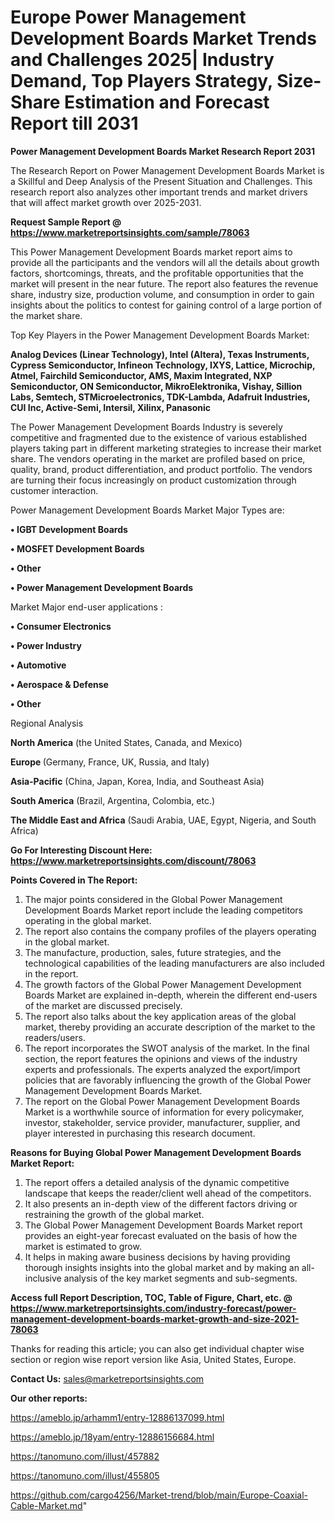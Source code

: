  # Europe Power Management Development Boards Market Trends and Challenges 2025| Industry Demand, Top Players Strategy, Size-Share Estimation and Forecast Report till 2031

<strong>Power Management Development Boards Market Research Report 2031</strong>

The Research Report on Power Management Development Boards Market is a Skillful and Deep Analysis of the Present Situation and Challenges. This research report also analyzes other important trends and market drivers that will affect market growth over 2025-2031.

<strong>Request Sample Report @ <a href=https://www.marketreportsinsights.com/sample/78063>https://www.marketreportsinsights.com/sample/78063</a></strong>

This Power Management Development Boards market report aims to provide all the participants and the vendors will all the details about growth factors, shortcomings, threats, and the profitable opportunities that the market will present in the near future. The report also features the revenue share, industry size, production volume, and consumption in order to gain insights about the politics to contest for gaining control of a large portion of the market share.

Top Key Players in the Power Management Development Boards Market:

<strong>Analog Devices (Linear Technology), Intel (Altera), Texas Instruments, Cypress Semiconductor, Infineon Technology, IXYS, Lattice, Microchip, Atmel, Fairchild Semiconductor, AMS, Maxim Integrated, NXP Semiconductor, ON Semiconductor, MikroElektronika, Vishay, Sillion Labs, Semtech, STMicroelectronics, TDK-Lambda, Adafruit Industries, CUI Inc, Active-Semi, Intersil, Xilinx, Panasonic</strong>

The Power Management Development Boards Industry is severely competitive and fragmented due to the existence of various established players taking part in different marketing strategies to increase their market share. The vendors operating in the market are profiled based on price, quality, brand, product differentiation, and product portfolio. The vendors are turning their focus increasingly on product customization through customer interaction.

Power Management Development Boards Market Major Types are:

<strong>• IGBT Development Boards

• MOSFET Development Boards

• Other

• Power Management Development Boards</strong>

Market Major end-user applications :

<strong>• Consumer Electronics

• Power Industry

• Automotive

• Aerospace & Defense

• Other</strong>

Regional Analysis

</u><strong><b>North America</b></strong> (the United States, Canada, and Mexico)

<strong><b>Europe </b></strong>(Germany, France, UK, Russia, and Italy)

<strong><b>Asia-Pacific</b></strong> (China, Japan, Korea, India, and Southeast Asia)

<strong><b>South America</b></strong> (Brazil, Argentina, Colombia, etc.)

<strong><b>The Middle East and Africa</b></strong> (Saudi Arabia, UAE, Egypt, Nigeria, and South Africa)

<strong>Go For Interesting Discount Here: <a href=https://www.marketreportsinsights.com/discount/78063>https://www.marketreportsinsights.com/discount/78063</a></strong>

<strong>Points Covered in The Report:</strong>
<ol>
  <li>The major points considered in the Global Power Management Development Boards Market report include the leading competitors operating in the global market.</li>
  <li>The report also contains the company profiles of the players operating in the global market.</li>
  <li>The manufacture, production, sales, future strategies, and the technological capabilities of the leading manufacturers are also included in the report.</li>
  <li>The growth factors of the Global Power Management Development Boards Market are explained in-depth, wherein the different end-users of the market are discussed precisely.</li>
  <li>The report also talks about the key application areas of the global market, thereby providing an accurate description of the market to the readers/users.</li>
  <li>The report incorporates the SWOT analysis of the market. In the final section, the report features the opinions and views of the industry experts and professionals. The experts analyzed the export/import policies that are favorably influencing the growth of the Global Power Management Development Boards Market.</li>
  <li>The report on the Global Power Management Development Boards Market is a worthwhile source of information for every policymaker, investor, stakeholder, service provider, manufacturer, supplier, and player interested in purchasing this research document.</li>
</ol>
<strong>Reasons for Buying Global Power Management Development Boards Market Report:</strong>

<ol>
  <li>The report offers a detailed analysis of the dynamic competitive landscape that keeps the reader/client well ahead of the competitors.</li>
  <li>It also presents an in-depth view of the different factors driving or restraining the growth of the global market.</li>
  <li>The Global Power Management Development Boards Market report provides an eight-year forecast evaluated on the basis of how the market is estimated to grow.</li>
  <li>It helps in making aware business decisions by having providing thorough insights insights into the global market and by making an all-inclusive analysis of the key market segments and sub-segments.</li>
</ol>
<strong>Access full Report Description, TOC, Table of Figure, Chart, etc. @ <a href=https://www.marketreportsinsights.com/industry-forecast/power-management-development-boards-market-growth-and-size-2021-78063>https://www.marketreportsinsights.com/industry-forecast/power-management-development-boards-market-growth-and-size-2021-78063</a></strong>


Thanks for reading this article; you can also get individual chapter wise section or region wise report version like Asia, United States, Europe.

<strong>Contact Us:</strong>
sales@marketreportsinsights.com

<strong>Our other reports:</strong>

<a href=https://ameblo.jp/arhamm1/entry-12886137099.html>https://ameblo.jp/arhamm1/entry-12886137099.html</a>

<a href=https://ameblo.jp/18yam/entry-12886156684.html>https://ameblo.jp/18yam/entry-12886156684.html</a>

<a href=https://tanomuno.com/illust/457882>https://tanomuno.com/illust/457882</a>

<a href=https://tanomuno.com/illust/455805>https://tanomuno.com/illust/455805</a>

<a href=https://github.com/cargo4256/Market-trend/blob/main/Europe-Coaxial-Cable-Market.md>https://github.com/cargo4256/Market-trend/blob/main/Europe-Coaxial-Cable-Market.md</a>"
